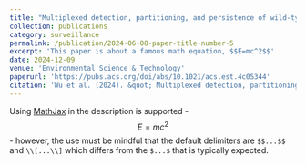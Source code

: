 ```yaml
---
title: "Multiplexed detection, partitioning, and persistence of wild-type and vaccine strains of measles, mumps, and rubella viruses in wastewater"
collection: publications
category: surveillance
permalink: /publication/2024-06-08-paper-title-number-5
excerpt: 'This paper is about a famous math equation, $$E=mc^2$$'
date: 2024-12-09
venue: 'Environmental Science & Technology'
paperurl: 'https://pubs.acs.org/doi/abs/10.1021/acs.est.4c05344'
citation: 'Wu et al. (2024). &quot; Multiplexed detection, partitioning, and persistence of wild-type and vaccine strains of measles, mumps, and rubella viruses in wastewater.&quot; <i>Environmental Science & Technology</i>. 58(50), 21930-21941.'
---
```


Using [MathJax](https://www.mathjax.org/) in the description is supported - $$E=mc^2$$ - however, the use must be mindful that the default delimiters are `$$...$$` and `\\[...\\]` which differs from the `$...$` that is typically expected.
